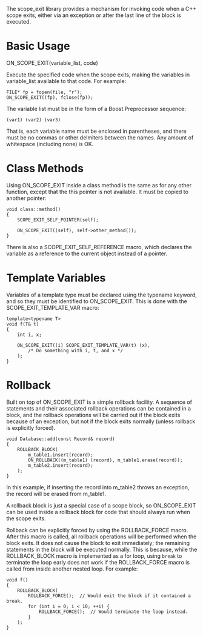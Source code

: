 The scope\_exit library provides a mechanism for invoking code when a C++ scope exits, either via an exception or after the last line of the block is executed.

# Basic Usage #

ON\_SCOPE\_EXIT(variable\_list, code)

Execute the specified code when the scope exits, making the
variables in variable\_list available to that code.  For example:

```
FILE* fp = fopen(file, "r");
ON_SCOPE_EXIT((fp), fclose(fp));
```

The variable list must be in the form of a Boost.Preprocessor
sequence:

```
(var1) (var2) (var3)
```

That is, each variable name must be enclosed in parentheses, and
there must be no commas or other delmiters between the names.  Any
amount of whitespace (including none) is OK.

# Class Methods #

Using ON\_SCOPE\_EXIT inside a class method is the same as for any
other function, except that the this pointer is not available.
It must be copied to another pointer:

```
void class::method()
{
    SCOPE_EXIT_SELF_POINTER(self);

    ON_SCOPE_EXIT((self), self->other_method());
}
```

There is also a SCOPE\_EXIT\_SELF\_REFERENCE macro, which declares
the variable as a reference to the current object instead of a
pointer.

# Template Variables #

Variables of a template type must be declared using the
typename keyword, and so they must be identified to
ON\_SCOPE\_EXIT.  This is done with the SCOPE\_EXIT\_TEMPLATE\_VAR
macro:

```
template<typename T>
void f(T& t)
{
    int i, x;

    ON_SCOPE_EXIT((i) SCOPE_EXIT_TEMPLATE_VAR(t) (x),
        /* Do something with i, t, and x */
    );
}
```

# Rollback #

Built on top of ON\_SCOPE\_EXIT is a simple rollback facility.
A sequence of statements and their associated rollback operations
can be contained in a block, and the rollback operations will
be carried out if the block exits because of an exception, but
not if the block exits normally (unless rollback is explicitly
forced).

```
void Database::add(const Record& record)
{
    ROLLBACK_BLOCK(
        m_table1.insert(record);
        ON_ROLLBACK((m_table1) (record), m_table1.erase(record));
        m_table2.insert(record);
    );
}
```

In this example, if inserting the record into m\_table2 throws
an exception, the record will be erased from m\_table1.

A rollback block is just a special case of a scope block,
so ON\_SCOPE\_EXIT can be used inside a rollback block for
code that should always run when the scope exits.

Rollback can be explicitly forced by using the ROLLBACK\_FORCE macro.
After this macro is called, all rollback operations will be
performed when the block exits.  It does not cause the block
to exit immediately; the remaining statements in the block will
be executed normally.  This is because, while the ROLLBACK\_BLOCK
macro is implemented as a for loop, using `break` to terminate the
loop early does not work if the ROLLBACK\_FORCE macro is called
from inside another nested loop.  For example:

```
void f()
{
    ROLLBACK_BLOCK(
        ROLLBACK_FORCE();  // Would exit the block if it contained a break.
        for (int i = 0; i < 10; ++i) {
            ROLLBACK_FORCE();  // Would terminate the loop instead.
        }
    );
}
```